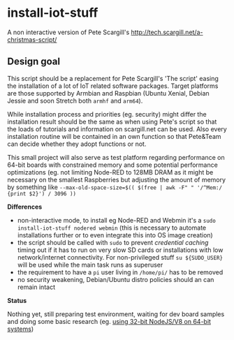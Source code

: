 # install-iot-stuff

A non interactive version of Pete Scargill's http://tech.scargill.net/a-christmas-script/

## Design goal

This script should be a replacement for Pete Scargill's 'The script' easing the installation of a lot of IoT related software packages. Target platforms are those supported by Armbian and Raspbian (Ubuntu Xenial, Debian Jessie and soon Stretch both `armhf` and `arm64`).

While installation process and priorities (eg. security) might differ the installation result should be the same as when using Pete's script so that the loads of tutorials and information on scargill.net can be used. Also every installation routine will be contained in an own function so that Pete&Team can decide whether they adopt functions or not.

This small project will also serve as test platform regarding performance on 64-bit boards with constrained memory and some potential performance optimizations (eg. not limiting Node-RED to 128MB DRAM as it might be necessary on the smallest Raspberries but adjusting the amount of memory by something like `--max-old-space-size=$(( $(free | awk -F" " '/^Mem:/ {print $2}') / 3096 ))`

**Differences**

- non-interactive mode, to install eg Node-RED and Webmin it's a `sudo install-iot-stuff nodered webmin` (this is necessary to automate installations further or to even integrate this into OS image creation)
- the script should be called with `sudo` to prevent *credential caching* timing out if it has to run on very slow SD cards or installations with low network/internet connectivity. For non-privileged stuff `su ${SUDO_USER}` will be used while the main task runs as superuser
- the requirement to have a `pi` user living in `/home/pi/` has to be removed
- no security weakening, Debian/Ubuntu distro policies should an can remain intact

**Status**

Nothing yet, still preparing test environment, waiting for dev board samples and doing some basic research (eg. [using 32-bit NodeJS/V8 on 64-bit systems](https://github.com/nodesource/distributions/issues/375#issuecomment-290393891))
